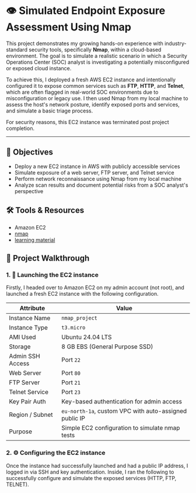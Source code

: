 # 👁️ Simulated Endpoint Exposure Assessment Using Nmap

This project demonstrates my growing hands-on experience with industry-standard security tools, specifically **Nmap**, within a cloud-based environment. The goal is to simulate a realistic scenario in which a Security Operations Center (SOC) analyst is investigating a potentially misconfigured or exposed cloud instance.

To achieve this, I deployed a fresh AWS EC2 instance and intentionally configured it to expose common services such as **FTP**, **HTTP**, and **Telnet**, which are often flagged in real-world SOC environments due to misconfiguration or legacy use. I then used Nmap from my local machine to assess the host's network posture, identify exposed ports and services, and simulate a basic triage process.

For security reasons, this EC2 instance was terminated post project completion.

---

## 🎯 Objectives

- Deploy a new EC2 instance in AWS with publicly accessible services
- Simulate exposure of a web server, FTP server, and Telnet service
- Perform network reconnaissance using Nmap from my local machine
- Analyze scan results and document potential risks from a SOC analyst's perspective

## 🛠️ Tools & Resources
- Amazon EC2
- [nmap](https://nmap.org/download.html#windows)
- [learning material](https://tryhackme.com/room/nmap02)

## 📖 Project Walkthrough
### 1. 🚀 Launching the EC2 instance
Firstly, I headed over to Amazon EC2 on my admin account (not root), and launched a fresh EC2 instance with the following configuration.

| Attribute              | Value                                                                 |
|------------------------|-----------------------------------------------------------------------|
| Instance Name          | `nmap_project`                                                    |
| Instance Type          | `t3.micro`                                   |
| AMI Used               | Ubuntu 24.04 LTS 							|
| Storage                | 8 GB EBS (General Purpose SSD)                                      |
| Admin SSH Access       | Port `22`        |
| Web Server             | Port `80`        |
| FTP Server             | Port `21`        |
| Telnet Service         | Port `23`        |
| Key Pair Auth          | Key-based authentication for admin access                            |
| Region / Subnet        | `eu-north-1a`, custom VPC with auto-assigned public IP               |
| Purpose                | Simple EC2 configuration to simulate nmap tests  |

### 2. ⚙️ Configuring the EC2 instance
Once the instance had successfully launched and had a public IP address, I logged in via SSH and key authentication. Inside, I ran the following to successfully configure and simulate the exposed services (HTTP, FTP, TELNET).


